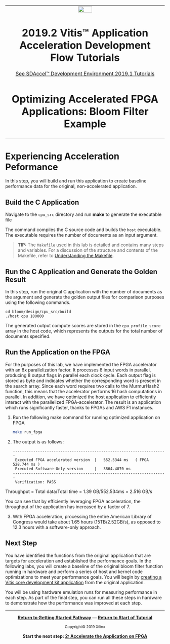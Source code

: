 ﻿<table>
 <tr>
   <td align="center"><img src="https://www.xilinx.com/content/dam/xilinx/imgs/press/media-kits/corporate/xilinx-logo.png" width="30%"/><h1>2019.2 Vitis™ Application Acceleration Development Flow Tutorials</h1>
   <a href="https://github.com/Xilinx/SDAccel-Tutorials/branches/all">See SDAccel™ Development Environment 2019.1 Tutorials</a>
   </td>
 </tr>
 <tr>
 <td align="center"><h1>Optimizing Accelerated FPGA Applications: Bloom Filter Example
 </td>
 </tr>
</table>

# Experiencing Acceleration Peformance


In this step, you will build and run this application to create baseline performance data for the original, non-accelerated application.

## Build the C Application

Navigate to the `cpu_src` directory and run **make** to generate the executable file

  The command compiles the C source code and builds the `host` executable. The executable requires the number of documents as an input argument.
>**TIP:** The `Makefile` used in this lab is detailed and contains many steps and variables. For a discussion of the structure and contents of the Makefile, refer to [Understanding the Makefile](./HowToRunTutorial.md).

## Run the C Application and Generate the Golden Result

In this step, run the original C application with the number of documents as the argument and generate the golden output files for comparison purposes using the following commands.

   ```
   cd bloom/design/cpu_src/build
   ./host cpu 100000
   ```

The generated output compute scores are stored in the `cpu_profile_score` array in the host code, which represents the outputs for the total number of documents specified.

## Run the Application on the FPGA

For the purposes of this lab, we have implemented the FPGA accelerator with an 8x parallelization factor. It processes 8 input words in parallel, producing 8 output flags in parallel each clock cycle. Each output flag is stored as byte and indicates whether the corresponding word is present in the search array. Since each word requires two calls to the MurmurHash2 function, this means that the accelerator performs 16 hash computations in parallel. In addition, we have optimized the host application to efficiently interact with the parallelized FPGA-accelerator. The result is an application which runs significantly faster, thanks to FPGAs and AWS F1 instances.

1. Run the following make command for running optimized application on FPGA

   ```bash
   make run_fpga
   ```

2. The output is as follows:

   ```
   --------------------------------------------------------------------
    Executed FPGA accelerated version  |   552.5344 ms   ( FPGA 528.744 ms )
    Executed Software-Only version     |   3864.4070 ms
   --------------------------------------------------------------------
    Verification: PASS
   ```

Throughput = Total data/Total time = 1.39 GB/552.534ms = 2.516 GB/s

You can see that by efficiently leveraging FPGA acceleration, the throughput of the application has increased by a factor of 7.  

3. With FPGA acceleration, processing the entire American Library of Congress would take about 1.65 hours (15TB/2.52GB/s), as opposed to 12.3 hours with a software-only approach.


## Next Step

You have identified the functions from the original application that are targets for acceleration and established the performance goals. In the following labs, you will create a baseline of the original bloom filter function running in hardware and perform a series of host and kernel code optimizations to meet your performance goals. You will begin by [creating a Vitis core development kit application](./baseline_fpga.md) from the original application.

You will be using hardware emulation runs for measuring performance in each step. As part of the final step, you can run all these steps in hardware to demonstrate how the performance was improved at each step.
</br>
<hr/>
<p align="center"><b><a href="/docs/vitis-getting-started/">Return to Getting Started Pathway</a> — <a href="./README.md">Return to Start of Tutorial</a></b></p>

<p align="center"><sup>Copyright&copy; 2019 Xilinx</sup></p>

<p align="center"><b>
Start the next step: <a href="./accelerate-the-application.md">2: Accelerate the Application on FPGA</a>
</b></p>

